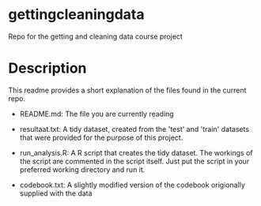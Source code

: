 gettingcleaningdata
===================

Repo for the getting and cleaning data course project

Description
===================

This readme provides a short explanation of the files found in the current repo. 

- README.md: The file you are currently reading

- resultaat.txt: A tidy dataset, created from the 'test' and 'train' datasets that were provided for the purpose of this project.

- run_analysis.R: A R script that creates the tidy dataset. The workings of the script are commented in the script itself. Just put the script in your preferred working directory and run it.

- codebook.txt: A slightly modified version of the codebook origionally supplied with the data
